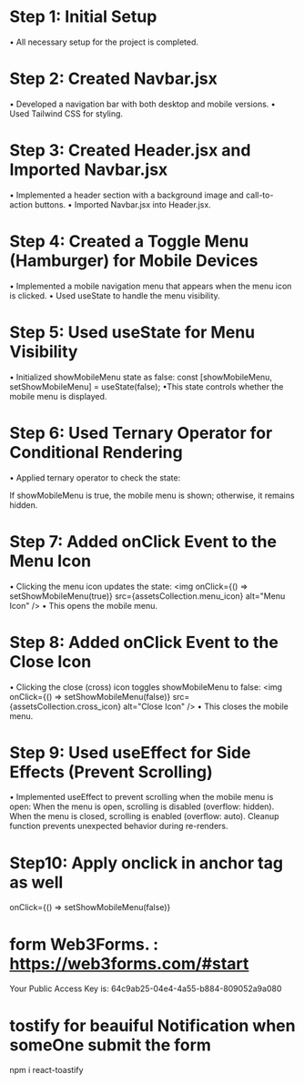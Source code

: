 # Step 1: Initial Setup
• All necessary setup for the project is completed.

# Step 2: Created Navbar.jsx
• Developed a navigation bar with both desktop and mobile versions.
• Used Tailwind CSS for styling.

# Step 3: Created Header.jsx and Imported Navbar.jsx
• Implemented a header section with a background image and call-to-action buttons.
• Imported Navbar.jsx into Header.jsx.

# Step 4: Created a Toggle Menu (Hamburger) for Mobile Devices
• Implemented a mobile navigation menu that appears when the menu icon is clicked.
• Used useState to handle the menu visibility.

# Step 5: Used useState for Menu Visibility
• Initialized showMobileMenu state as false:
  const [showMobileMenu, setShowMobileMenu] = useState(false);
•This state controls whether the mobile menu is displayed.

# Step 6: Used Ternary Operator for Conditional Rendering
• Applied ternary operator to check the state:
<div className={`md:hidden ${showMobileMenu ? "fixed w-full h-screen" : "hidden"}`}>
If showMobileMenu is true, the mobile menu is shown; otherwise, it remains hidden.

# Step 7: Added onClick Event to the Menu Icon
• Clicking the menu icon updates the state:
<img onClick={() => setShowMobileMenu(true)} src={assetsCollection.menu_icon} alt="Menu Icon" />
• This opens the mobile menu.

# Step 8: Added onClick Event to the Close Icon
• Clicking the close (cross) icon toggles showMobileMenu to false:
<img onClick={() => setShowMobileMenu(false)} src={assetsCollection.cross_icon} alt="Close Icon" />
• This closes the mobile menu.


# Step 9: Used useEffect for Side Effects (Prevent Scrolling)
• Implemented useEffect to prevent scrolling when the mobile menu is open:
When the menu is open, scrolling is disabled (overflow: hidden).
When the menu is closed, scrolling is enabled (overflow: auto).
Cleanup function prevents unexpected behavior during re-renders.

# Step10: Apply onclick in anchor tag as well
onClick={() => setShowMobileMenu(false)} 


# form Web3Forms. : https://web3forms.com/#start
Your Public Access Key is: 64c9ab25-04e4-4a55-b884-809052a9a080

# tostify for beauiful Notification when someOne submit the form
npm i react-toastify


